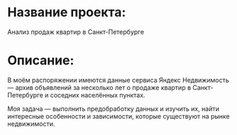 # Название проекта: 
Анализ продаж квартир в Санкт-Петербурге
# Описание:
В моём распоряжении имеются данные сервиса Яндекс Недвижимость — архив объявлений за несколько лет о продаже квартир в Санкт-Петербурге и соседних населённых пунктах.

Моя задача — выполнить предобработку данных и изучить их, найти интересные особенности и зависимости, которые существуют на рынке недвижимости.
